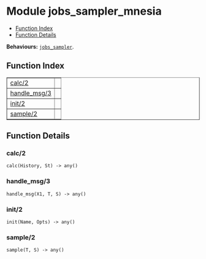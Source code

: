 

# Module jobs_sampler_mnesia #
* [Function Index](#index)
* [Function Details](#functions)

__Behaviours:__ [`jobs_sampler`](jobs_sampler.md).
<a name="index"></a>

## Function Index ##


<table width="100%" border="1" cellspacing="0" cellpadding="2" summary="function index"><tr><td valign="top"><a href="#calc-2">calc/2</a></td><td></td></tr><tr><td valign="top"><a href="#handle_msg-3">handle_msg/3</a></td><td></td></tr><tr><td valign="top"><a href="#init-2">init/2</a></td><td></td></tr><tr><td valign="top"><a href="#sample-2">sample/2</a></td><td></td></tr></table>


<a name="functions"></a>

## Function Details ##

<a name="calc-2"></a>

### calc/2 ###

`calc(History, St) -> any()`


<a name="handle_msg-3"></a>

### handle_msg/3 ###

`handle_msg(X1, T, S) -> any()`


<a name="init-2"></a>

### init/2 ###

`init(Name, Opts) -> any()`


<a name="sample-2"></a>

### sample/2 ###

`sample(T, S) -> any()`



